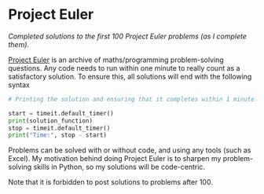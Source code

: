 # Project Euler
*Completed solutions to the first 100 Project Euler problems (as I complete them).*

[Project Euler](https://projecteuler.net/) is an archive of maths/programming problem-solving questions. Any code needs to run within one minute to really count as a satisfactory solution. To ensure this, all solutions will end with the following syntax

```Python
# Printing the solution and ensuring that it completes within 1 minute.

start = timeit.default_timer()
print(solution_function)
stop = timeit.default_timer()
print("Time:", stop - start)
```

Problems can be solved with or without code, and using any tools (such as Excel). My motivation behind doing Project Euler is to sharpen my problem-solving skills in Python, so my solutions will be code-centric.

Note that it is forbidden to post solutions to problems after 100.
